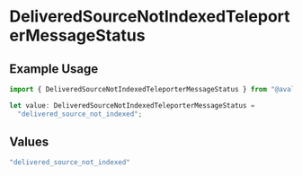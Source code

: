 # DeliveredSourceNotIndexedTeleporterMessageStatus

## Example Usage

```typescript
import { DeliveredSourceNotIndexedTeleporterMessageStatus } from "@avalanche-sdk/sdk/models/components";

let value: DeliveredSourceNotIndexedTeleporterMessageStatus =
  "delivered_source_not_indexed";
```

## Values

```typescript
"delivered_source_not_indexed"
```